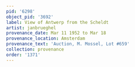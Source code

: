 ```yaml
---
pid: '6298'
object_pid: '3692'
label: View of Antwerp from the Scheldt
artist: janbrueghel
provenance_date: Mar 11 1952 to Mar 18
provenance_location: Amsterdam
provenance_text: 'Auction, M. Mossel, Lot #659'
collection: provenance
order: '1371'
---
```

